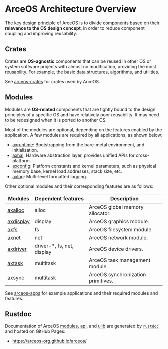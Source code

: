# ArceOS Architecture Overview

The key design principle of ArceOS is to divide components based on their **relevance to the OS design concept**, in order to reduce component coupling and improving reusability.

## Crates

Crates are **OS-agnostic** components that can be reused in other OS or system software projects with almost no modification, providing the most reusability. For example, the basic data structures, algorithms, and utilities.

See [arceos-crates](https://github.com/arceos-org/arceos-crates) for crates used by ArceOS.

## Modules

Modules are **OS-related** components that are tightly bound to the design principles of a specific OS and have relatively poor reusability. It may need to be redesigned when it is ported to another OS.

Most of the modules are optional, depending on the features enabled by the application. A few modules are required by all applications, as shown below:

* [axruntime](modules/axruntime/): Bootstrapping from the bare-metal environment, and initialization.
* [axhal](modules/axhal/): Hardware abstraction layer, provides unified APIs for cross-platform.
* [axconfig](modules/axconfig/): Platform constants and kernel parameters, such as physical memory base, kernel load addresses, stack size, etc.
* [axlog](modules/axlog/): Multi-level formatted logging.

Other optional modules and their corresponding features are as follows:

| Modules | Dependent features | Description |
|-|-|-|
| [axalloc](../modules/axalloc) | alloc | ArceOS global memory allocator. |
| [axdisplay](../modules/axdisplay) | display | ArceOS graphics module. |
| [axfs](../modules/axfs) | fs | ArceOS filesystem module. |
| [axnet](../modules/axnet) | net | ArceOS network module. |
| [axdriver](../modules/axdriver) | driver-*, fs, net, display | ArceOS device drivers. |
| [axtask](../modules/axtask) | multitask | ArceOS task management module. |
| [axsync](../modules/axsync) | multitask | ArceOS synchronization primitives. |

See [arceos-apps](https://github.com/arceos-org/arceos-apps) for example applications and their required modules and features.

## Rustdoc

Documentation of ArceOS [modules](../modules), [api](../api), and [ulib](../ulib) are generated by [`rustdoc`](https://doc.rust-lang.org/rustdoc/what-is-rustdoc.html) and hosted on GitHub Pages:

* https://arceos-org.github.io/arceos/
